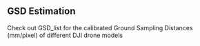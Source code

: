 ## GSD Estimation

Check out GSD_list for the calibrated Ground Sampling Distances (mm/pixel) of different DJI drone models

